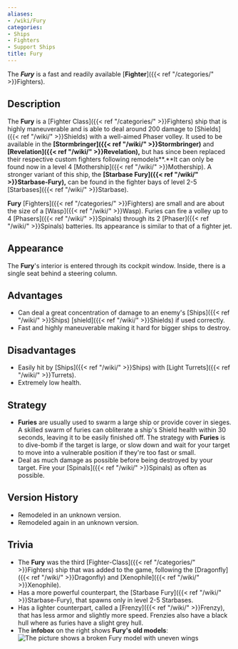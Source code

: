 ```yaml
---
aliases:
- /wiki/Fury
categories:
- Ships
- Fighters
- Support Ships
title: Fury
---
```


The **_Fury_** is a fast and readily available [**Fighter**]({{< ref "/categories/" >}}Fighters).

## Description

The **Fury** is a [Fighter Class]({{< ref "/categories/" >}}Fighters) ship that is highly maneuverable and is able to deal around 200 damage to [Shields]({{< ref "/wiki/" >}}Shields) with a well-aimed Phaser volley. It used to be available in the **[Stormbringer]({{< ref "/wiki/" >}}Stormbringer)** and **[Revelation]({{< ref "/wiki/" >}}Revelation),** but has since been replaced their respective custom fighters following remodels**.**It can only be found now in a level 4 [Mothership]({{< ref "/wiki/" >}}Mothership). A stronger variant of this ship, the **[Starbase Fury]({{< ref "/wiki/" >}}Starbase-Fury),** can be found in the fighter bays of level 2-5 [Starbases]({{< ref "/wiki/" >}}Starbase).

**Fury** [Fighters]({{< ref "/categories/" >}}Fighters) are small and are about the size of a [Wasp]({{< ref "/wiki/" >}}Wasp). Furies can fire a volley up to 4 [Phasers]({{< ref "/wiki/" >}}Spinals) through its 2 [Phaser]({{< ref "/wiki/" >}}Spinals) batteries. Its appearance is similar to that of a fighter jet.

## Appearance

The **Fury**'s interior is entered through its cockpit window. Inside, there is a single seat behind a steering column.

## Advantages

- Can deal a great concentration of damage to an enemy's [Ships]({{< ref "/wiki/" >}}Ships) [shield]({{< ref "/wiki/" >}}Shields) if used correctly.
- Fast and highly maneuverable making it hard for bigger ships to destroy.

## Disadvantages

- Easily hit by [Ships]({{< ref "/wiki/" >}}Ships) with [Light Turrets]({{< ref "/wiki/" >}}Turrets).
- Extremely low health.

## Strategy

- **Furies** are usually used to swarm a large ship or provide cover in sieges. A skilled swarm of furies can obliterate a ship's Shield health within 30 seconds, leaving it to be easily finished off. The strategy with **Furies** is to dive-bomb if the target is large, or slow down and wait for your target to move into a vulnerable position if they're too fast or small.
- Deal as much damage as possible before being destroyed by your target. Fire your [Spinals]({{< ref "/wiki/" >}}Spinals) as often as possible.

## Version History 

- Remodeled in an unknown version.
- Remodeled again in an unknown version.

## Trivia

- The **Fury** was the third [Fighter-Class]({{< ref "/categories/" >}}Fighters) ship that was added to the game, following the [Dragonfly]({{< ref "/wiki/" >}}Dragonfly) and [Xenophile]({{< ref "/wiki/" >}}Xenophile).
- Has a more powerful counterpart, the [Starbase Fury]({{< ref "/wiki/" >}}Starbase-Fury), that spawns only in level 2-5 Starbases.
- Has a lighter counterpart, called a [Frenzy]({{< ref "/wiki/" >}}Frenzy), that has less armor and slightly more speed. Frenzies also have a black hull where as furies have a slight grey hull.
- The **infobox** on the right shows **Fury's old models**:![The picture shows a broken Fury model
with uneven
wings](RobloxScreenShot20200629_224148646.png "The picture shows a broken Fury model with uneven wings")